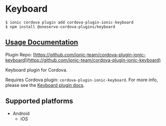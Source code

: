 # Keyboard

```
$ ionic cordova plugin add cordova-plugin-ionic-keyboard
$ npm install @oneserve-cordova-plugins/keyboard
```

## [Usage Documentation](https://oneserve.gitbook.io/oneserve-cordova-plugins/plugins/keyboard/)

Plugin Repo: [https://github.com/ionic-team/cordova-plugin-ionic-keyboard](https://github.com/ionic-team/cordova-plugin-ionic-keyboard)

Keyboard plugin for Cordova.

Requires Cordova plugin: `cordova-plugin-ionic-keyboard`. For more info, please see the [Keyboard plugin docs](https://github.com/ionic-team/cordova-plugin-ionic-keyboard).

## Supported platforms

- Android
  - iOS
  


